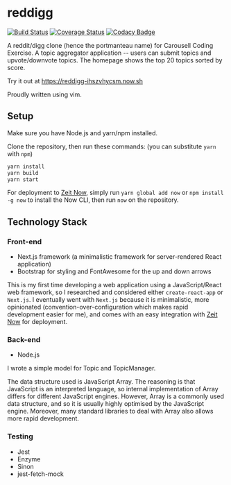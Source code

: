 # reddigg

[![Build Status](https://travis-ci.org/indocomsoft/reddigg.svg?branch=master)](https://travis-ci.org/indocomsoft/reddigg) [![Coverage Status](https://coveralls.io/repos/github/indocomsoft/reddigg/badge.svg?branch=master)](https://coveralls.io/github/indocomsoft/reddigg?branch=master) [![Codacy Badge](https://api.codacy.com/project/badge/Grade/64255fcdbedb4299bbe5b6a592689873)](https://www.codacy.com/app/indocomsoft/reddigg?utm_source=github.com&amp;utm_medium=referral&amp;utm_content=indocomsoft/reddigg&amp;utm_campaign=Badge_Grade)

A reddit/digg clone (hence the portmanteau name) for Carousell Coding Exercise.
A topic aggregator application -- users can submit topics and upvote/downvote topics.
The homepage shows the top 20 topics sorted by score.

Try it out at https://reddigg-ihszvhycsm.now.sh

Proudly written using vim.

## Setup
Make sure you have Node.js and yarn/npm installed.

Clone the repository, then run these commands: (you can substitute `yarn` with `npm`)
```bash
yarn install
yarn build
yarn start
```

For deployment to [Zeit Now](https://zeit.co/now), simply run `yarn global add now` or `npm install -g now` to install the Now CLI, then run `now` on the repository.

## Technology Stack
### Front-end
- Next.js framework (a minimalistic framework for server-rendered React application)
- Bootstrap for styling and FontAwesome for the up and down arrows

This is my first time developing a web application using a JavaScript/React web framework, so I researched and considered either `create-react-app` or `Next.js`. I eventually went with `Next.js` because it is minimalistic, more opinionated (convention-over-configuration which makes rapid development easier for me), and comes with an easy integration with [Zeit Now](https://zeit.co/now) for deployment.
### Back-end
- Node.js

I wrote a simple model for Topic and TopicManager.

The data structure used is JavaScript Array. The reasoning is that JavaScript is an interpreted language, so internal implementation of Array differs for different JavaScript engines. However, Array is a commonly used data structure, and so it is usually highly optimised by the JavaScript engine. Moreover, many standard libraries to deal with Array also allows more rapid development.
### Testing
- Jest
- Enzyme
- Sinon
- jest-fetch-mock
